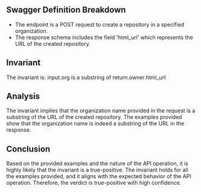 ## Swagger Definition Breakdown
- The endpoint is a POST request to create a repository in a specified organization.
- The response schema includes the field 'html_url' which represents the URL of the created repository.

## Invariant
The invariant is: input.org is a substring of return.owner.html_url

## Analysis
The invariant implies that the organization name provided in the request is a substring of the URL of the created repository. The examples provided show that the organization name is indeed a substring of the URL in the response.

## Conclusion
Based on the provided examples and the nature of the API operation, it is highly likely that the invariant is a true-positive. The invariant holds for all the examples provided, and it aligns with the expected behavior of the API operation. Therefore, the verdict is true-positive with high confidence.

